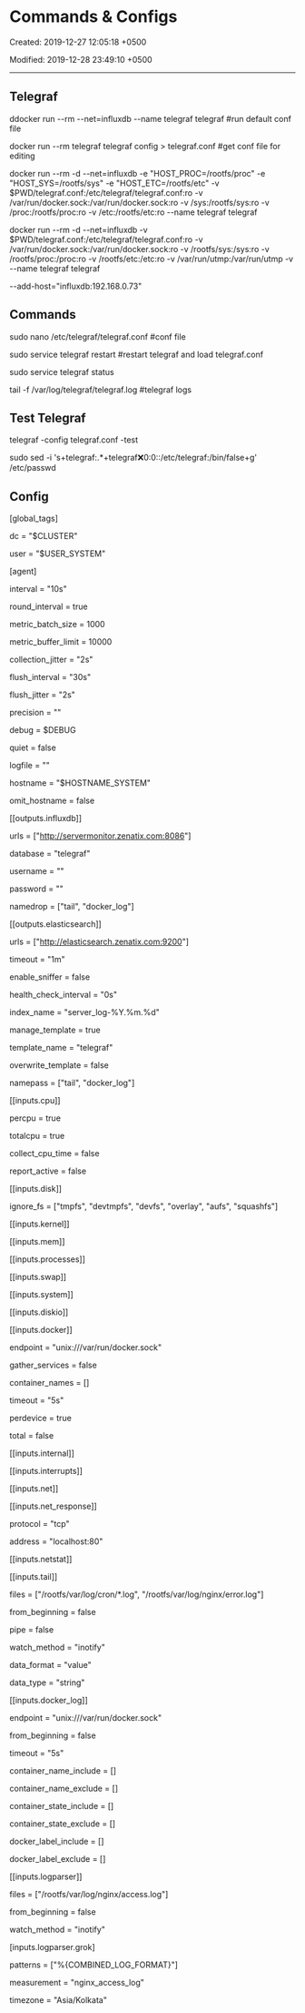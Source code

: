 # Commands & Configs

Created: 2019-12-27 12:05:18 +0500

Modified: 2019-12-28 23:49:10 +0500

---

## Telegraf

ddocker run --rm --net=influxdb --name telegraf telegraf #run default conf file

docker run --rm telegraf telegraf config > telegraf.conf #get conf file for editing

docker run --rm -d --net=influxdb -e "HOST_PROC=/rootfs/proc" -e "HOST_SYS=/rootfs/sys" -e "HOST_ETC=/rootfs/etc" -v $PWD/telegraf.conf:/etc/telegraf/telegraf.conf:ro -v /var/run/docker.sock:/var/run/docker.sock:ro -v /sys:/rootfs/sys:ro -v /proc:/rootfs/proc:ro -v /etc:/rootfs/etc:ro --name telegraf telegraf



docker run --rm -d --net=influxdb -v $PWD/telegraf.conf:/etc/telegraf/telegraf.conf:ro -v /var/run/docker.sock:/var/run/docker.sock:ro -v /rootfs/sys:/sys:ro -v /rootfs/proc:/proc:ro -v /rootfs/etc:/etc:ro -v /var/run/utmp:/var/run/utmp -v --name telegraf telegraf

--add-host="influxdb:192.168.0.73"

## Commands

sudo nano /etc/telegraf/telegraf.conf #conf file

sudo service telegraf restart #restart telegraf and load telegraf.conf

sudo service telegraf status

tail -f /var/log/telegraf/telegraf.log #telegraf logs

## Test Telegraf

telegraf -config telegraf.conf -test

sudo sed -i 's+telegraf:.*+telegraf:x:0:0::/etc/telegraf:/bin/false+g' /etc/passwd

## Config

[global_tags]

dc = "$CLUSTER"

user = "$USER_SYSTEM"

[agent]

interval = "10s"

round_interval = true

metric_batch_size = 1000

metric_buffer_limit = 10000

collection_jitter = "2s"

flush_interval = "30s"

flush_jitter = "2s"

precision = ""

debug = $DEBUG

quiet = false

logfile = ""

hostname = "$HOSTNAME_SYSTEM"

omit_hostname = false

[[outputs.influxdb]]

urls = ["<http://servermonitor.zenatix.com:8086>"]

database = "telegraf"

username = ""

password = ""

namedrop = ["tail", "docker_log"]

[[outputs.elasticsearch]]

urls = ["<http://elasticsearch.zenatix.com:9200>"]

timeout = "1m"

enable_sniffer = false

health_check_interval = "0s"

index_name = "server_log-%Y.%m.%d"

manage_template = true

template_name = "telegraf"

overwrite_template = false

namepass = ["tail", "docker_log"]

[[inputs.cpu]]

percpu = true

totalcpu = true

collect_cpu_time = false

report_active = false

[[inputs.disk]]

ignore_fs = ["tmpfs", "devtmpfs", "devfs", "overlay", "aufs", "squashfs"]

[[inputs.kernel]]

[[inputs.mem]]

[[inputs.processes]]

[[inputs.swap]]

[[inputs.system]]

[[inputs.diskio]]

[[inputs.docker]]

endpoint = "unix:///var/run/docker.sock"

gather_services = false

container_names = []

timeout = "5s"

perdevice = true

total = false

[[inputs.internal]]

[[inputs.interrupts]]

[[inputs.net]]

[[inputs.net_response]]

protocol = "tcp"

address = "localhost:80"

[[inputs.netstat]]

[[inputs.tail]]

files = ["/rootfs/var/log/cron/*.log", "/rootfs/var/log/nginx/error.log"]

from_beginning = false

pipe = false

watch_method = "inotify"

data_format = "value"

data_type = "string"

[[inputs.docker_log]]

endpoint = "unix:///var/run/docker.sock"

from_beginning = false

timeout = "5s"

container_name_include = []

container_name_exclude = []

container_state_include = []

container_state_exclude = []

docker_label_include = []

docker_label_exclude = []

[[inputs.logparser]]

files = ["/rootfs/var/log/nginx/access.log"]

from_beginning = false

watch_method = "inotify"

[inputs.logparser.grok]

patterns = ["%{COMBINED_LOG_FORMAT}"]

measurement = "nginx_access_log"

timezone = "Asia/Kolkata"
